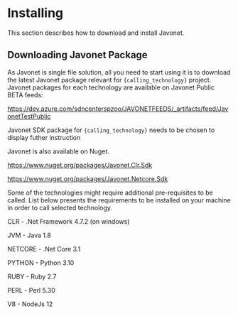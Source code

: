 # Installing

This section describes how to download and install Javonet.

## Downloading Javonet Package

As Javonet is single file solution, all you need to start using it is to download the latest Javonet package relevant for `{calling_technology}` project.
Javonet packages for each technology are available on Javonet Public BETA feeds:

https://dev.azure.com/sdncenterspzoo/JAVONETFEEDS/_artifacts/feed/JavonetTestPublic 

Javonet SDK package for `{calling_technology}` needs to be chosen to display futher instruction

Javonet is also available on Nuget. 

https://www.nuget.org/packages/Javonet.Clr.Sdk

https://www.nuget.org/packages/Javonet.Netcore.Sdk 

Some of the technologies might require additional pre-requisites to be called. List below presents the requirements to be installed on your machine in order to call selected technology. 

CLR 		- .Net Framework 4.7.2 (on windows)

JVM 		- Java 1.8 

NETCORE 	- .Net Core 3.1

PYTHON 	    - Python 3.10 

RUBY 		- Ruby 2.7 

PERL 		- Perl 5.30 

V8 		    - NodeJs 12